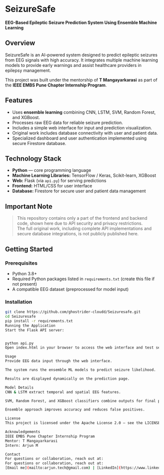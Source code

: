 # SeizureSafe

**EEG-Based Epileptic Seizure Prediction System Using Ensemble Machine Learning**



## Overview

SeizureSafe is an AI-powered system designed to predict epileptic seizures from EEG signals with high accuracy. It integrates multiple machine learning models to provide early warnings and assist healthcare providers in epilepsy management.

This project was built under the mentorship of 
    **T Mangayarkarasi** as part of the **IEEE EMBS Pune Chapter Internship Program**.



## Features

- Uses **ensemble learning** combining CNN, LSTM, SVM, Random Forest, and XGBoost.
- Processes raw EEG data for reliable seizure prediction.
- Includes a simple web interface for input and prediction visualization.
- Original work includes database connectivity with user and patient data.
- Specialized dashboard and user authentication implemented using secure Firestore database.



## Technology Stack

- **Python** — core programming language
- **Machine Learning Libraries:** TensorFlow / Keras, Scikit-learn, XGBoost
- **Web:** Flask (via `api.py`) for serving predictions
- **Frontend:** HTML/CSS for user interface
- **Database:** Firestore for secure user and patient data management



## Important Note

> This repository contains only a part of the frontend and backend code, shown here due to API security and privacy restrictions.  
> The full original work, including complete API implementations and secure database integrations, is not publicly published here.



## Getting Started

### Prerequisites

- Python 3.8+
- Required Python packages listed in `requirements.txt` (create this file if not present)
- A compatible EEG dataset (preprocessed for model input)

### Installation

```bash
git clone https://github.com/ghostrider-cloudd/Seizuresafe.git
cd Seizuresafe
pip install -r requirements.txt
Running the Application
Start the Flask API server:


python api.py
Open index.html in your browser to access the web interface and test seizure predictions.

Usage
Provide EEG data input through the web interface.

The system runs the ensemble ML models to predict seizure likelihood.

Results are displayed dynamically on the prediction page.

Model Details
CNN & LSTM extract temporal and spatial EEG features.

SVM, Random Forest, and XGBoost classifiers combine outputs for final prediction.

Ensemble approach improves accuracy and reduces false positives.

License
This project is licensed under the Apache License 2.0 — see the LICENSE file for details.

Acknowledgements
IEEE EMBS Pune Chapter Internship Program
Mentor: T Mangayarkarasi
Intern: Arjun M

Contact
For questions or collaboration, reach out at:
For questions or collaboration, reach out at:  
[Email me](mailto:arjun.tech@gmail.com) | [LinkedIn](https://www.linkedin.com/in/techarjun/)

